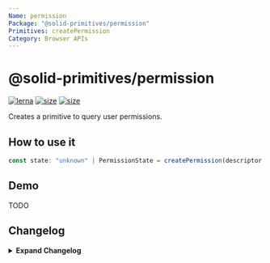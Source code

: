 ```yaml
---
Name: permission
Package: "@solid-primitives/permission"
Primitives: createPermission
Category: Browser APIs
---
```


# @solid-primitives/permission

[![lerna](https://img.shields.io/badge/maintained%20with-lerna-cc00ff.svg)](https://lerna.js.org/)
[![size](https://img.shields.io/bundlephobia/minzip/@solid-primitives/permission)](https://bundlephobia.com/package/@solid-primitives/permission)
[![size](https://img.shields.io/npm/v/@solid-primitives/permission)](https://www.npmjs.com/package/@solid-primitives/permission)

Creates a primitive to query user permissions.

## How to use it

```ts
const state: "unknown" | PermissionState = createPermission(descriptor: PermissionDescription | PermissionName);
```

## Demo

TODO

## Changelog

<details>
<summary><b>Expand Changelog</b></summary>

0.0.100

Initial release adapted from https://github.com/microcipcip/vue-use-kit/blob/master/src/functions/useFetch/useFetch.ts.

</details>

